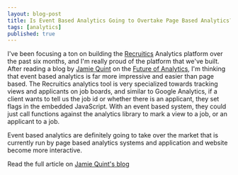 ```yaml
---
layout: blog-post
title: Is Event Based Analytics Going to Overtake Page Based Analytics?
tags: [analytics]
published: true
---
```


I've been focusing a ton on building the [Recruitics][] Analytics platform over the past six months, and I'm really proud of the platform that we've built. After reading a blog by [Jamie Quint][jq] on the [Future of Analytics][future], I'm thinking that event based analytics is far more impressive and easier than page based. The Recruitics analytics tool is very specialized towards tracking views and applicants on job boards, and similar to Google Analytics, if a client wants to tell us the job id or whether there is an applicant, they set flags in the embedded JavaScript. With an event based system, they could just call functions against the analytics library to mark a view to a job, or an applicant to a job.

Event based analytics are definitely going to take over the market that is currently run by page based analytics systems and application and website become more interactive.

Read the full article on [Jamie Quint's blog][future]

[Recruitics]: http://www.recruitics.com "Recruitment Marketing powered by Analytics"
[jq]: http://jamiequint.com "Founder of Lookcraft"
[future]: http://jamiequint.com/the-future-of-analytics "The Future of Analytics - The Data Platform"
